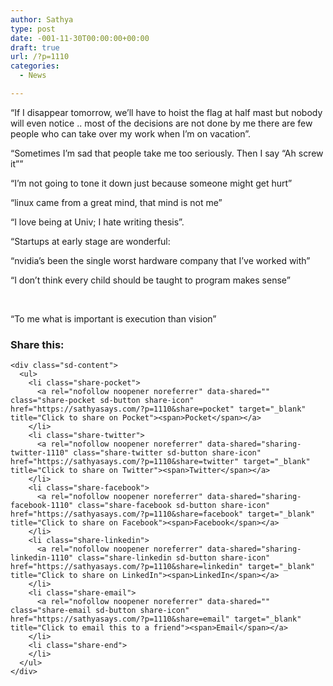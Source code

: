 ```yaml
---
author: Sathya
type: post
date: -001-11-30T00:00:00+00:00
draft: true
url: /?p=1110
categories:
  - News

---
```

&#8220;If I disappear tomorrow, we&#8217;ll have to hoist the flag at half mast but nobody will even notice .. most of the decisions are not done by me there are few people who can take over my work when I&#8217;m on vacation&#8221;.

&#8220;Sometimes I&#8217;m sad that people take me too seriously. Then I say &#8220;Ah screw it&#8221;&#8221;

&#8220;I&#8217;m not going to tone it down just because someone might get hurt&#8221;

&#8220;linux came from a great mind, that mind is not me&#8221;

&#8220;I love being at Univ; I hate writing thesis&#8221;.

&#8220;Startups at early stage are wonderful:

&#8220;nvidia&#8217;s been the single worst hardware company that I&#8217;ve worked with&#8221;

&#8220;I don&#8217;t think every child should be taught to program makes sense&#8221;

&nbsp;

&#8220;To me what is important is execution than vision&#8221;

<div class="sharedaddy sd-sharing-enabled">
  <div class="robots-nocontent sd-block sd-social sd-social-icon-text sd-sharing">
    <h3 class="sd-title">
      Share this:
    </h3>
    
    <div class="sd-content">
      <ul>
        <li class="share-pocket">
          <a rel="nofollow noopener noreferrer" data-shared="" class="share-pocket sd-button share-icon" href="https://sathyasays.com/?p=1110&share=pocket" target="_blank" title="Click to share on Pocket"><span>Pocket</span></a>
        </li>
        <li class="share-twitter">
          <a rel="nofollow noopener noreferrer" data-shared="sharing-twitter-1110" class="share-twitter sd-button share-icon" href="https://sathyasays.com/?p=1110&share=twitter" target="_blank" title="Click to share on Twitter"><span>Twitter</span></a>
        </li>
        <li class="share-facebook">
          <a rel="nofollow noopener noreferrer" data-shared="sharing-facebook-1110" class="share-facebook sd-button share-icon" href="https://sathyasays.com/?p=1110&share=facebook" target="_blank" title="Click to share on Facebook"><span>Facebook</span></a>
        </li>
        <li class="share-linkedin">
          <a rel="nofollow noopener noreferrer" data-shared="sharing-linkedin-1110" class="share-linkedin sd-button share-icon" href="https://sathyasays.com/?p=1110&share=linkedin" target="_blank" title="Click to share on LinkedIn"><span>LinkedIn</span></a>
        </li>
        <li class="share-email">
          <a rel="nofollow noopener noreferrer" data-shared="" class="share-email sd-button share-icon" href="https://sathyasays.com/?p=1110&share=email" target="_blank" title="Click to email this to a friend"><span>Email</span></a>
        </li>
        <li class="share-end">
        </li>
      </ul>
    </div>
  </div>
</div>